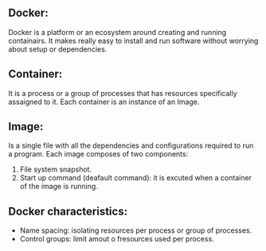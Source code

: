 
## Docker:
Docker is  a platform or an ecosystem around creating and running containairs. It makes really easy to install and run software without worrying about setup or dependencies.
## Container:
It is a process or a group of processes that has resources specifically assaigned to it. Each container is an instance of an Image.
## Image:
Is a single file with all the dependencies and configurations required to run a program. Each image composes of two components:
 <ol>
  <li>File system snapshot.</li>
  <li>Start up command (deafault command): it is excuted when a container of the image is running. </li>
  
  </ol>
  
  ## Docker characteristics:
   <ul>
<li> Name spacing:  isolating resources per process or group of processes.</li>
<li>Control groups: limit amout o fresources used per process.</li>
</ul>
